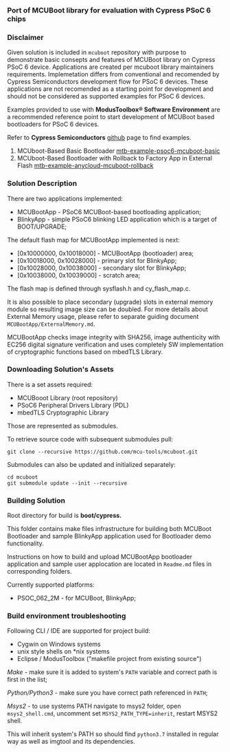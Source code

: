 ### Port of MCUBoot library for evaluation with Cypress PSoC 6 chips

### Disclaimer

Given solution is included in `mcuboot` repository with purpose to demonstrate basic consepts and features of MCUBoot library on Cypress PSoC 6 device. Applications are created per mcuboot library maintainers requirements. Implemetation differs from conventional and recomended by Cypress Semiconductors development flow for PSoC 6 devices. These applications are not recomended as a starting point for development and should not be considered as supported examples for PSoC 6 devices.

Examples provided to use with **ModusToolbox® Software Environment** are a recommended reference point to start development of MCUBoot based bootloaders for PSoC 6 devices.

Refer to **Cypress Semiconductors** [github](https://github.com/cypresssemiconductorco) page to find examples.

1. MCUboot-Based Basic Bootloader [mtb-example-psoc6-mcuboot-basic](https://github.com/cypresssemiconductorco/mtb-example-psoc6-mcuboot-basic)
2. MCUboot-Based Bootloader with Rollback to Factory App in External Flash [mtb-example-anycloud-mcuboot-rollback](https://github.com/cypresssemiconductorco/mtb-example-anycloud-mcuboot-rollback)

### Solution Description

There are two applications implemented:
* MCUBootApp - PSoC6 MCUBoot-based bootloading application;
* BlinkyApp - simple PSoC6 blinking LED application which is a target of BOOT/UPGRADE;

The default flash map for MCUBootApp implemented is next:

* [0x10000000, 0x10018000] - MCUBootApp (bootloader) area;
* [0x10018000, 0x10028000] - primary slot for BlinkyApp;
* [0x10028000, 0x10038000] - secondary slot for BlinkyApp;
* [0x10038000, 0x10039000] - scratch area;

The flash map is defined through sysflash.h and cy_flash_map.c.

It is also possible to place secondary (upgrade) slots in external memory module so resulting image size can be doubled.
For more details about External Memory usage, please refer to separate guiding document `MCUBootApp/ExternalMemory.md`.

MCUBootApp checks image integrity with SHA256, image authenticity with EC256 digital signature verification and uses completely SW implementation of cryptographic functions based on mbedTLS Library.

### Downloading Solution's Assets

There is a set assets required:

* MCUBooot Library (root repository)
* PSoC6 Peripheral Drivers Library (PDL)
* mbedTLS Cryptographic Library

Those are represented as submodules.

To retrieve source code with subsequent submodules pull:

    git clone --recursive https://github.com/mcu-tools/mcuboot.git

Submodules can also be updated and initialized separately:

    cd mcuboot
    git submodule update --init --recursive



### Building Solution

Root directory for build is **boot/cypress.**

This folder contains make files infrastructure for building both MCUBoot Bootloader and sample BlinkyApp application used for Bootloader demo functionality.

Instructions on how to build and upload MCUBootApp bootloader application and sample user applocation are located in `Readme.md` files in corresponding folders.

Currently supported platforms:

* PSOC_062_2M - for MCUBoot, BlinkyApp;

### Build environment troubleshooting

Following CLI / IDE are supported for project build:

* Cygwin on Windows systems
* unix style shells on *nix systems
* Eclipse / ModusToolbox ("makefile project from existing source")

*Make* - make sure it is added to system's `PATH` variable and correct path is first in the list;

*Python/Python3* - make sure you have correct path referenced in `PATH`;

*Msys2* - to use systems PATH navigate to msys2 folder, open `msys2_shell.cmd`, uncomment set `MSYS2_PATH_TYPE=inherit`, restart MSYS2 shell.

This will inherit system's PATH so should find `python3.7` installed in regular way as well as imgtool and its dependencies.


